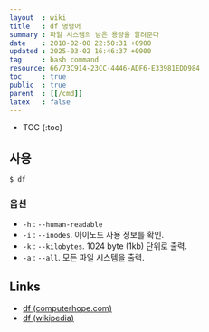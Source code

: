 ```yaml
---
layout  : wiki
title   : df 명령어
summary : 파일 시스템의 남은 용량을 알려준다
date    : 2018-02-08 22:50:31 +0900
updated : 2025-03-02 16:46:37 +0900
tag     : bash command
resource: 66/73C914-23CC-4446-ADF6-E33981EDD984
toc     : true
public  : true
parent  : [[/cmd]]
latex   : false
---
```

* TOC
{:toc}

## 사용

```
$ df
```

### 옵션

* `-h` : `--human-readable`
* `-i` : `--inodes`. 아이노드 사용 정보를 확인.
* `-k` : `--kilobytes`. 1024 byte (1kb) 단위로 출력.
* `-a` : `--all`. 모든 파일 시스템을 출력.

## Links

* [df (computerhope.com)](https://www.computerhope.com/unix/udf.htm )
* [df (wikipedia)](https://en.wikipedia.org/wiki/Df_(Unix))

